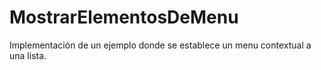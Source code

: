 # MostrarElementosDeMenu
 Implementación de un ejemplo donde se establece un menu contextual a una lista.
